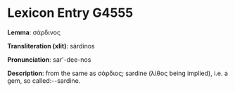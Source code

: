 # Lexicon Entry G4555

**Lemma**: σάρδινος

**Transliteration (xlit)**: sárdinos

**Pronunciation**: sar'-dee-nos

**Description**:
from the same as σάρδιος; sardine (λίθος being implied), i.e. a gem, so called:--sardine.
